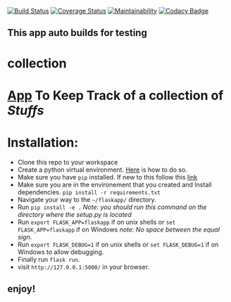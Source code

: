 [![Build Status](https://travis-ci.org/james-chege/collection.svg?branch=master)](https://travis-ci.org/james-chege/collection)
[![Coverage Status](https://coveralls.io/repos/github/james-chege/collection/badge.svg?branch=master)](https://coveralls.io/github/james-chege/collection?branch=master)
[![Maintainability](https://api.codeclimate.com/v1/badges/78ada6fd0251718d154a/maintainability)](https://codeclimate.com/github/james-chege/collection/maintainability)
[![Codacy Badge](https://api.codacy.com/project/badge/Grade/bcc54e33860340149a8dd0fde26fc2ba)](https://www.codacy.com/app/chegee/collection?utm_source=github.com&amp;utm_medium=referral&amp;utm_content=james-chege/collection&amp;utm_campaign=Badge_Grade)
## This app auto builds for testing
# collection
# [App](http://flask.pocoo.org/) To Keep Track of a collection of *Stuffs*

# Installation:
* Clone this repo to your workspace
* Create  a python virtual environment. [Here](http://docs.python-guide.org/en/latest/dev/virtualenvs/) is how to do so.
* Make sure you have `pip` installed. If new to this follow this [link](https://packaging.python.org/tutorials/installing-packages/)
* Make sure you are in the environement that you created and Install dependencies. `pip install -r requirements.txt`
* Navigate your way to the `~/flaskapp/` directory.
* Run `pip install -e .` _Note: you should run this command on the directory where the setup.py is located_ 
* Run `export FLASK_APP=flaskapp` if on unix shells or `set FLASK_APP=flaskapp`  if on Windows _note: No space between the equal sign_.
* Run `export FLASK_DEBUG=1` if on unix shells or `set FLASK_DEBUG=1` if on Windows to allow debugging. 
* Finally run `flask run`.
* visit `http://127.0.0.1:5000/` in your browser.
## enjoy!


